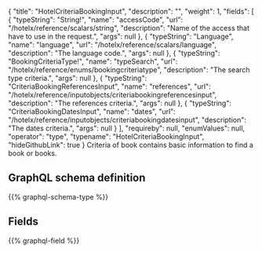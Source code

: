 {
  "title": "HotelCriteriaBookingInput",
  "description": "",
  "weight": 1,
  "fields": [
    {
      "typeString": "String!",
      "name": "accessCode",
      "url": "/hotelx/reference/scalars/string",
      "description": "Name of the access that have to use in the request.",
      "args": null
    },
    {
      "typeString": "Language",
      "name": "language",
      "url": "/hotelx/reference/scalars/language",
      "description": "The language code.",
      "args": null
    },
    {
      "typeString": "BookingCriteriaType!",
      "name": "typeSearch",
      "url": "/hotelx/reference/enums/bookingcriteriatype",
      "description": "The search type criteria.",
      "args": null
    },
    {
      "typeString": "CriteriaBookingReferencesInput",
      "name": "references",
      "url": "/hotelx/reference/inputobjects/criteriabookingreferencesinput",
      "description": "The references criteria.",
      "args": null
    },
    {
      "typeString": "CriteriaBookingDatesInput",
      "name": "dates",
      "url": "/hotelx/reference/inputobjects/criteriabookingdatesinput",
      "description": "The dates criteria.",
      "args": null
    }
  ],
  "requireby": null,
  "enumValues": null,
  "operator": "type",
  "typename": "HotelCriteriaBookingInput",
  "hideGithubLink": true
}
Criteria of book contains basic information to find a book or books.
## GraphQL schema definition

{{% graphql-schema-type %}}

## Fields

{{% graphql-field %}}
